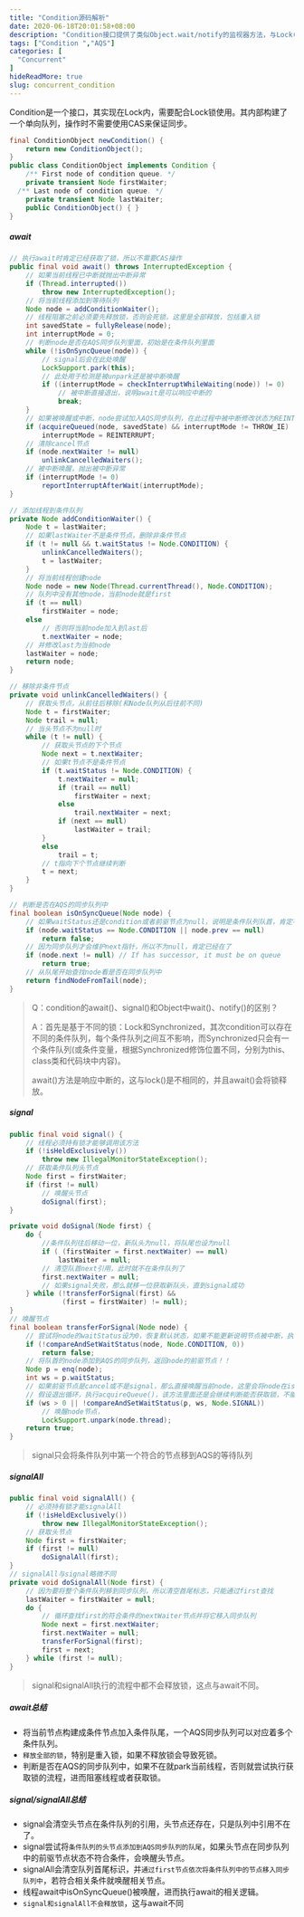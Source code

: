 ```yaml
---
title: "Condition源码解析"
date: 2020-06-18T20:01:58+08:00
description: "Condition接口提供了类似Object.wait/notify的监视器方法，与Lock(基于AQS的锁)配合可以实现`等待/通知`模式。"
tags: ["Condition ","AQS"]
categories: [
  "Concurrent"
]
hideReadMore: true
slug: concurrent_condition
---
```

Condition是一个接口，其实现在Lock内，需要配合Lock锁使用。其内部构建了一个单向队列，操作时不需要使用CAS来保证同步。

```java
final ConditionObject newCondition() {
    return new ConditionObject();
}
public class ConditionObject implements Condition {
    /** First node of condition queue. */
    private transient Node firstWaiter;
  /** Last node of condition queue. */
    private transient Node lastWaiter;
    public ConditionObject() { }
}
```

##### await

```java
// 执行await时肯定已经获取了锁，所以不需要CAS操作
public final void await() throws InterruptedException {
    // 如果当前线程已中断就抛出中断异常
    if (Thread.interrupted())
        throw new InterruptedException();
    // 将当前线程添加到等待队列
    Node node = addConditionWaiter();
    // 线程阻塞之前必须要先释放锁，否则会死锁，这里是全部释放，包括重入锁
    int savedState = fullyRelease(node);
    int interruptMode = 0;
    // 判断node是否在AQS同步队列里面，初始是在条件队列里面
    while (!isOnSyncQueue(node)) {
        // signal后会在此处唤醒
        LockSupport.park(this);
        // 此处用于检测是被unpark还是被中断唤醒
        if ((interruptMode = checkInterruptWhileWaiting(node)) != 0)
            // 被中断直接退出，说明await是可以响应中断的
            break;
    }
    // 如果被唤醒或中断，node尝试加入AQS同步队列，在此过程中被中断修改状态为REINTERRUPT
    if (acquireQueued(node, savedState) && interruptMode != THROW_IE)
        interruptMode = REINTERRUPT;
    // 清除cancel节点
    if (node.nextWaiter != null)
        unlinkCancelledWaiters();
    // 被中断唤醒，抛出被中断异常
    if (interruptMode != 0)
        reportInterruptAfterWait(interruptMode);
}

// 添加线程到条件队列
private Node addConditionWaiter() {
    Node t = lastWaiter;
    // 如果lastWaiter不是条件节点，删除非条件节点
    if (t != null && t.waitStatus != Node.CONDITION) {
        unlinkCancelledWaiters();
        t = lastWaiter;
    }
    // 将当前线程创建node
    Node node = new Node(Thread.currentThread(), Node.CONDITION);
    // 队列中没有其他node，当前node就是first
    if (t == null)
        firstWaiter = node;
    else
        // 否则将当前node加入到last后
        t.nextWaiter = node;
    // 并修改last为当前node
    lastWaiter = node;
    return node;
}

// 移除非条件节点
private void unlinkCancelledWaiters() {
    // 获取头节点，从前往后移除(和Node队列从后往前不同)
    Node t = firstWaiter;
    Node trail = null;
    // 当头节点不为null时
    while (t != null) {
        // 获取头节点的下个节点
        Node next = t.nextWaiter;
        // 如果t节点不是条件节点
        if (t.waitStatus != Node.CONDITION) {
            t.nextWaiter = null;
            if (trail == null)
                firstWaiter = next;
            else
                trail.nextWaiter = next;
            if (next == null)
                lastWaiter = trail;
        }
        else
            trail = t;
        // t指向下个节点继续判断
        t = next;
    }
}

// 判断是否在AQS的同步队列中
final boolean isOnSyncQueue(Node node) {
    // 如果waitStatus还是condition或者前驱节点为null，说明是条件队列队首，肯定不再同步队列
    if (node.waitStatus == Node.CONDITION || node.prev == null)
        return false;
    // 因为同步队列才会维护next指针，所以不为null，肯定已经在了
    if (node.next != null) // If has successor, it must be on queue
        return true;
    // 从队尾开始查找node看是否在同步队列中
    return findNodeFromTail(node);
}
```

> Q：condition的await()、signal()和Object中wait()、notify()的区别？
>
> A：首先是基于不同的锁：Lock和Synchronized，其次condition可以存在不同的条件队列，每个条件队列之间互不影响，而Synchronized只会有一个条件队列(或条件变量，根据Synchronized修饰位置不同，分别为this、class类和代码块中内容)。
>
> await()方法是响应中断的，这与lock()是不相同的，并且await()会将锁释放。

##### signal

```java
public final void signal() {
    // 线程必须持有锁才能够调用该方法
    if (!isHeldExclusively())
        throw new IllegalMonitorStateException();
    // 获取条件队列头节点
    Node first = firstWaiter;
    if (first != null)
        // 唤醒头节点
        doSignal(first);
}

private void doSignal(Node first) {
    do {
        //条件队列往后移动一位，新队头为null，将队尾也设为null
        if ( (firstWaiter = first.nextWaiter) == null)
            lastWaiter = null;
        // 清空队首next引用，此时就不在条件队列了
        first.nextWaiter = null;
        // 如果signal失败，那么就移一位获取新队头，直到signal成功
    } while (!transferForSignal(first) &&
             (first = firstWaiter) != null);
}
// 唤醒节点
final boolean transferForSignal(Node node) {
    // 尝试将node的waitStatus设为0，恢复默认状态，如果不能更新说明节点被中断，执行了cancelAcquire
    if (!compareAndSetWaitStatus(node, Node.CONDITION, 0))
        return false;
	// 将队首的node添加到AQS的同步队列，返回node的前驱节点！！
    Node p = enq(node);
    int ws = p.waitStatus;
    // 如果前驱节点是cancel或不是signal，那么直接唤醒当前node，这里会将node在isSyncQueue()中唤醒
    // 假设退出循环，执行acquireQueue()，该方法里面还是会继续判断能否获取锁，不能就尝试设置前驱节点为siganl
    if (ws > 0 || !compareAndSetWaitStatus(p, ws, Node.SIGNAL))
        // 唤醒node节点，
        LockSupport.unpark(node.thread);
    return true;
}
```

> signal只会将条件队列中第一个符合的节点移到AQS的等待队列

##### signalAll

```java
public final void signalAll() {
    // 必须持有锁才能signalAll
    if (!isHeldExclusively())
        throw new IllegalMonitorStateException();
    // 获取头节点
    Node first = firstWaiter;
    if (first != null)
        doSignalAll(first);
}
// signalAll与signal略微不同
private void doSignalAll(Node first) {
    // 因为要将整个条件队列移到同步队列，所以清空首尾标志，只能通过first查找
    lastWaiter = firstWaiter = null;
    do {
        // 循环查找first的符合条件的nextWaiter节点并将它移入同步队列
        Node next = first.nextWaiter;
        first.nextWaiter = null;
        transferForSignal(first);
        first = next;
    } while (first != null);
}
```

> signal和signalAll执行的流程中都不会释放锁，这点与await不同。

##### await总结

- 将当前节点构建成条件节点加入条件队尾，一个AQS同步队列可以对应着多个条件队列。
- `释放全部的锁`，特别是重入锁，如果不释放锁会导致死锁。
- 判断是否在AQS的同步队列中，如果不在就park当前线程，否则就尝试执行获取锁的流程，进而阻塞线程或者获取锁。

##### signal/signalAll总结

- signal会清空头节点在条件队列的引用，头节点还存在，只是队列中引用不在了。
- signal尝试将`条件队列的头节点添加到AQS同步队列的队尾`，如果头节点在同步队列中的前驱节点状态不符合条件，会唤醒头节点。
- signalAll会清空队列首尾标识，并`通过first节点依次将条件队列中的节点移入同步队列中`，若符合相关条件就唤醒相关节点。
- 线程await中isOnSyncQueue()被唤醒，进而执行await的相关逻辑。
- `signal和signalAll不会释放锁`，这与await不同
